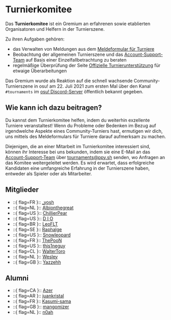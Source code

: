 # Turnierkomitee

Das **Turnierkomitee** ist ein Gremium an erfahrenen sowie etablierten Organisatoren und Helfern in der Turnierszene.

Zu ihren Aufgaben gehören:

- das Verwalten von Meldungen aus dem [Meldeformular für Turniere](https://pif.ephemeral.ink/tournament-reports)
- Beobachtung der allgemeinen Turnierszene und das [Account-Support-Team](/wiki/People/Account_support_team) auf Basis einer Einzelfallbetrachtung zu beraten
- regelmäßige Überprüfung der Seite [Offizielle Turnierunterstützung](/wiki/Tournaments/Official_support) für etwaige Überarbeitungen

Das Gremium wurde als Reaktion auf die schnell wachsende Community-Turnierszene in osu! am 22. Juli 2021 zum ersten Mal über den Kanal `#tournaments` im [osu! Discord-Server](https://discord.com/invite/ppy) öffentlich bekannt gegeben.

## Wie kann ich dazu beitragen?

Du kannst dem Turnierkomitee helfen, indem du weiterhin exzellente Turniere veranstaltest! Wenn du Probleme oder Bedenken im Bezug auf irgendwelche Aspekte eines Community-Turniers hast, ermutigen wir dich, uns mittels des Meldeformulars für Turniere darauf aufmerksam zu machen.

Diejenigen, die an einer Mitarbeit im Turnierkomitee interessiert sind, können ihr Interesse bei uns bekunden, indem sie eine E-Mail an das [Account-Support-Team](/wiki/People/Account_support_team) über [tournaments@ppy.sh](mailto:tournaments@ppy.sh) senden, wo Anfragen an das Komitee weitergeleitet werden. Es wird erwartet, dass erfolgreiche Kandidaten eine umfangreiche Erfahrung in der Turnierszene haben, entweder als Spieler oder als Mitarbeiter.

## Mitglieder

- ::{ flag=FR }:: [_yosh](https://osu.ppy.sh/users/7157133)
- ::{ flag=NL }:: [Albionthegreat](https://osu.ppy.sh/users/9853595)
- ::{ flag=US }:: [ChillierPear](https://osu.ppy.sh/users/9501251)
- ::{ flag=US }:: [D I O](https://osu.ppy.sh/users/3958619)
- ::{ flag=BR }:: [LeoFLT](https://osu.ppy.sh/users/3668779)
- ::{ flag=SE }:: [Raphalge](https://osu.ppy.sh/users/3918650)
- ::{ flag=US }:: [Snowleopard](https://osu.ppy.sh/users/3790227)
- ::{ flag=FR }:: [ThePooN](https://osu.ppy.sh/users/718454)
- ::{ flag=US }:: [this1neguy](https://osu.ppy.sh/users/1797189)
- ::{ flag=CL }:: [WalterToro](https://osu.ppy.sh/users/5281416)
- ::{ flag=NL }:: [Wesley](https://osu.ppy.sh/users/2407265)
- ::{ flag=GB }:: [Yazzehh](https://osu.ppy.sh/users/7068973)

## Alumni

- ::{ flag=CA }:: [Azer](https://osu.ppy.sh/users/2155578)
- ::{ flag=AR }:: [juankristal](https://osu.ppy.sh/users/443656)
- ::{ flag=FR }:: [Kasumi-sama](https://osu.ppy.sh/users/6177263)
- ::{ flag=GB }:: [mangomizer](https://osu.ppy.sh/users/1893718)
- ::{ flag=NL }:: [n0ah](https://osu.ppy.sh/users/3086393)
